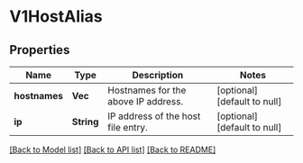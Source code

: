 # V1HostAlias

## Properties
Name | Type | Description | Notes
------------ | ------------- | ------------- | -------------
**hostnames** | **Vec<String>** | Hostnames for the above IP address. | [optional] [default to null]
**ip** | **String** | IP address of the host file entry. | [optional] [default to null]

[[Back to Model list]](../README.md#documentation-for-models) [[Back to API list]](../README.md#documentation-for-api-endpoints) [[Back to README]](../README.md)



